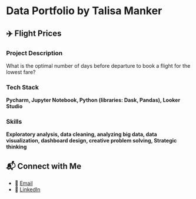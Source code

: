 # Data Portfolio by Talisa Manker

## ✈️ Flight Prices
### Project Description

What is the optimal number of days before departure to book a flight for the lowest fare?

### Tech Stack 
**Pycharm, Jupyter Notebook, Python (libraries: Dask, Pandas), Looker Studio** 

### Skills
**Exploratory analysis, data cleaning, analyzing big data, data visualization, dashboard design, creative problem solving, Strategic thinking**


## 📬 Connect with Me
- 📧 [Email](mailto:talisamanker@gmail.com)
- 🔗 [LinkedIn](https://www.linkedin.com/in/talisamanker/)

